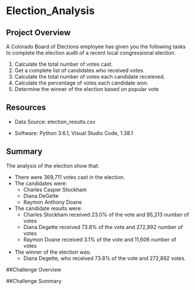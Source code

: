 # Election_Analysis

## Project Overview
A Colorado Board of Elections employee has given you the following tasks to complete the election audit of a recent local congressional election.

1. Calculate the total number of votes cast.
2. Get a complete list of candidates who received votes.
3. Calculate the total number of votes each candidate receieved.
4. Calculate the percentage of votes each candidate won.
5. Determine the winner of the election based on popular vote

## Resources
- Data Source: election_results.csv

- Software: Python 3.6.1, Visual Studio Code, 1.38.1

## Summary
The analysis of the election show that:
- There were 369,711 votes cast in the election.
- The candidates were:
  - Charles Casper Stockham
  - Diana DeGette
  - Raymon Anthony Doane
- The candidate results were:
  - Charles Stockham received 23.0% of the vote and 85,213 number of votes
  - Diana Degette received 73.8% of the vote and 272,892 number of votes
  - Raymon Doane received 3.1% of the vote and 11,606 number of votes
- The winner of the election was:
  - Diana Degette, who received 73.8% of the vote and 272,892 votes.
  
##Challenge Overview

##Challenge Summary
